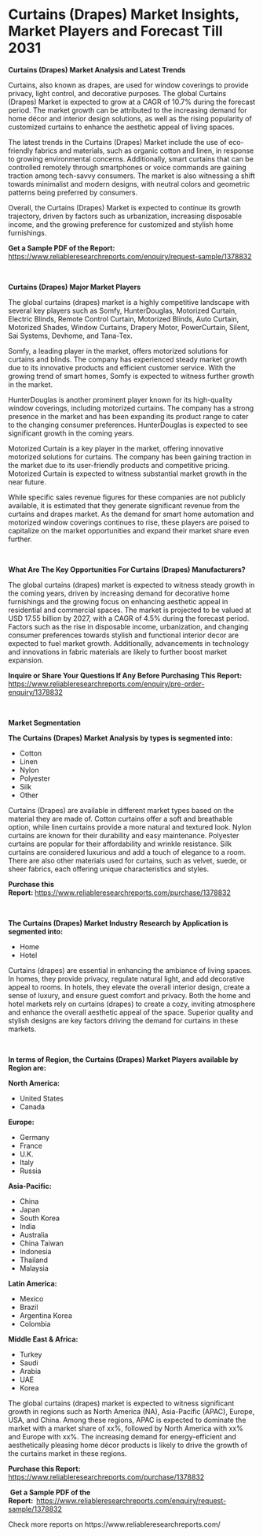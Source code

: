 <p><h1>Curtains (Drapes) Market Insights, Market Players and Forecast Till 2031</h1></p><p><strong>Curtains (Drapes) Market Analysis and Latest Trends</strong></p>
<p><p>Curtains, also known as drapes, are used for window coverings to provide privacy, light control, and decorative purposes. The global Curtains (Drapes) Market is expected to grow at a CAGR of 10.7% during the forecast period. The market growth can be attributed to the increasing demand for home décor and interior design solutions, as well as the rising popularity of customized curtains to enhance the aesthetic appeal of living spaces.</p><p>The latest trends in the Curtains (Drapes) Market include the use of eco-friendly fabrics and materials, such as organic cotton and linen, in response to growing environmental concerns. Additionally, smart curtains that can be controlled remotely through smartphones or voice commands are gaining traction among tech-savvy consumers. The market is also witnessing a shift towards minimalist and modern designs, with neutral colors and geometric patterns being preferred by consumers.</p><p>Overall, the Curtains (Drapes) Market is expected to continue its growth trajectory, driven by factors such as urbanization, increasing disposable income, and the growing preference for customized and stylish home furnishings.</p></p>
<p><strong>Get a Sample PDF of the Report:&nbsp;</strong> <a href="https://www.reliableresearchreports.com/enquiry/request-sample/1378832">https://www.reliableresearchreports.com/enquiry/request-sample/1378832</a></p>
<p>&nbsp;</p>
<p><strong>Curtains (Drapes) Major Market Players</strong></p>
<p><p>The global curtains (drapes) market is a highly competitive landscape with several key players such as Somfy, HunterDouglas, Motorized Curtain, Electric Blinds, Remote Control Curtain, Motorized Blinds, Auto Curtain, Motorized Shades, Window Curtains, Drapery Motor, PowerCurtain, Silent, Sai Systems, Devhome, and Tana-Tex. </p><p>Somfy, a leading player in the market, offers motorized solutions for curtains and blinds. The company has experienced steady market growth due to its innovative products and efficient customer service. With the growing trend of smart homes, Somfy is expected to witness further growth in the market.</p><p>HunterDouglas is another prominent player known for its high-quality window coverings, including motorized curtains. The company has a strong presence in the market and has been expanding its product range to cater to the changing consumer preferences. HunterDouglas is expected to see significant growth in the coming years.</p><p>Motorized Curtain is a key player in the market, offering innovative motorized solutions for curtains. The company has been gaining traction in the market due to its user-friendly products and competitive pricing. Motorized Curtain is expected to witness substantial market growth in the near future.</p><p>While specific sales revenue figures for these companies are not publicly available, it is estimated that they generate significant revenue from the curtains and drapes market. As the demand for smart home automation and motorized window coverings continues to rise, these players are poised to capitalize on the market opportunities and expand their market share even further.</p></p>
<p>&nbsp;</p>
<p><strong>What Are The Key Opportunities For Curtains (Drapes) Manufacturers?</strong></p>
<p><p>The global curtains (drapes) market is expected to witness steady growth in the coming years, driven by increasing demand for decorative home furnishings and the growing focus on enhancing aesthetic appeal in residential and commercial spaces. The market is projected to be valued at USD 17.55 billion by 2027, with a CAGR of 4.5% during the forecast period. Factors such as the rise in disposable income, urbanization, and changing consumer preferences towards stylish and functional interior decor are expected to fuel market growth. Additionally, advancements in technology and innovations in fabric materials are likely to further boost market expansion.</p></p>
<p><strong>Inquire or Share Your Questions If Any Before Purchasing This Report:</strong> <a href="https://www.reliableresearchreports.com/enquiry/pre-order-enquiry/1378832">https://www.reliableresearchreports.com/enquiry/pre-order-enquiry/1378832</a></p>
<p>&nbsp;</p>
<p><strong>Market Segmentation</strong></p>
<p><strong>The Curtains (Drapes) Market Analysis by types is segmented into:</strong></p>
<p><ul><li>Cotton</li><li>Linen</li><li>Nylon</li><li>Polyester</li><li>Silk</li><li>Other</li></ul></p>
<p><p>Curtains (Drapes) are available in different market types based on the material they are made of. Cotton curtains offer a soft and breathable option, while linen curtains provide a more natural and textured look. Nylon curtains are known for their durability and easy maintenance. Polyester curtains are popular for their affordability and wrinkle resistance. Silk curtains are considered luxurious and add a touch of elegance to a room. There are also other materials used for curtains, such as velvet, suede, or sheer fabrics, each offering unique characteristics and styles.</p></p>
<p><strong>Purchase this Report:&nbsp;</strong><a href="https://www.reliableresearchreports.com/purchase/1378832">https://www.reliableresearchreports.com/purchase/1378832</a></p>
<p>&nbsp;</p>
<p><strong>The Curtains (Drapes) Market Industry Research by Application is segmented into:</strong></p>
<p><ul><li>Home</li><li>Hotel</li></ul></p>
<p><p>Curtains (drapes) are essential in enhancing the ambiance of living spaces. In homes, they provide privacy, regulate natural light, and add decorative appeal to rooms. In hotels, they elevate the overall interior design, create a sense of luxury, and ensure guest comfort and privacy. Both the home and hotel markets rely on curtains (drapes) to create a cozy, inviting atmosphere and enhance the overall aesthetic appeal of the space. Superior quality and stylish designs are key factors driving the demand for curtains in these markets.</p></p>
<p>&nbsp;</p>
<p><strong>In terms of Region, the Curtains (Drapes) Market Players available by Region are:</strong></p>
<p>
    <p> <strong> North America: </strong>
        <ul>
            <li>United States</li>
            <li>Canada</li>
        </ul>
        </p> 
    <p> <strong> Europe: </strong>
        <ul>
            <li>Germany</li>
            <li>France</li>
            <li>U.K.</li>
            <li>Italy</li>
            <li>Russia</li>
        </ul>
        </p> 
    <p> <strong> Asia-Pacific: </strong>
        <ul>
            <li>China</li>
            <li>Japan</li>
            <li>South Korea</li>
            <li>India</li>
            <li>Australia</li>
            <li>China Taiwan</li>
            <li>Indonesia</li>
            <li>Thailand</li>
            <li>Malaysia</li>
        </ul>
        </p> 
    <p> <strong> Latin America: </strong>
        <ul>
            <li>Mexico</li>
            <li>Brazil</li>
            <li>Argentina Korea</li>
            <li>Colombia</li>
        </ul>
        </p> 
    <p> <strong> Middle East & Africa: </strong>
        <ul>
            <li>Turkey</li>
            <li>Saudi</li>
            <li>Arabia</li>
            <li>UAE</li>
            <li>Korea</li>
        </ul>
    </p>
    </p>
<p><p>The global curtains (drapes) market is expected to witness significant growth in regions such as North America (NA), Asia-Pacific (APAC), Europe, USA, and China. Among these regions, APAC is expected to dominate the market with a market share of xx%, followed by North America with xx% and Europe with xx%. The increasing demand for energy-efficient and aesthetically pleasing home décor products is likely to drive the growth of the curtains market in these regions.</p></p>
<p><strong>Purchase this Report: </strong><a href="https://www.reliableresearchreports.com/purchase/1378832">https://www.reliableresearchreports.com/purchase/1378832</a></p>
<p>&nbsp;<strong>Get a Sample PDF of the Report:&nbsp;&nbsp;</strong><a href="https://www.reliableresearchreports.com/enquiry/request-sample/1378832">https://www.reliableresearchreports.com/enquiry/request-sample/1378832</a></p>
<p><strong></strong></p>
<p>Check more reports on https://www.reliableresearchreports.com/</p>